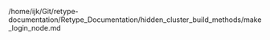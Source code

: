/home/ijk/Git/retype-documentation/Retype_Documentation/hidden_cluster_build_methods/make_login_node.md